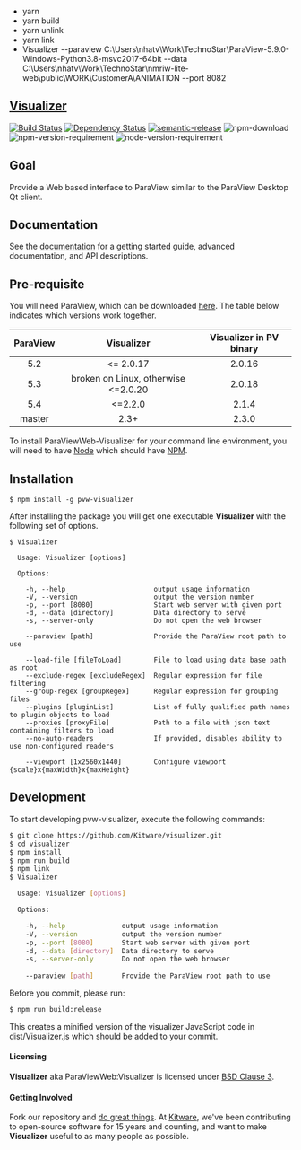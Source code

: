 - yarn
- yarn build
- yarn unlink
- yarn link
- Visualizer --paraview C:\Users\nhatv\Work\TechnoStar\ParaView-5.9.0-Windows-Python3.8-msvc2017-64bit --data C:\Users\nhatv\Work\TechnoStar\nmriw-lite-web\public\WORK\CustomerA\ANIMATION --port 8082

## [Visualizer](http://kitware.github.io/visualizer/)

[![Build Status](https://travis-ci.org/Kitware/visualizer.svg)](https://travis-ci.org/Kitware/visualizer)
[![Dependency Status](https://david-dm.org/kitware/visualizer.svg)](https://david-dm.org/kitware/pvw-visualizer)
[![semantic-release](https://img.shields.io/badge/%20%20%F0%9F%93%A6%F0%9F%9A%80-semantic--release-e10079.svg)](https://github.com/semantic-release/semantic-release)
![npm-download](https://img.shields.io/npm/dm/visualizer.svg)
![npm-version-requirement](https://img.shields.io/badge/npm->=3.0.0-brightgreen.svg)
![node-version-requirement](https://img.shields.io/badge/node->=5.0.0-brightgreen.svg)

## Goal

Provide a Web based interface to ParaView similar to the ParaView Desktop Qt
client.

## Documentation

See the [documentation](https://kitware.github.io/visualizer) for a getting
started guide, advanced documentation, and API descriptions.

## Pre-requisite

You will need ParaView, which can be downloaded
[here](http://www.paraview.org/download/). The table below indicates which
versions work together.

| ParaView |             Visualizer              | Visualizer in PV binary |
| :------: | :---------------------------------: | :---------------------: |
|   5.2    |              <= 2.0.17              |         2.0.16          |
|   5.3    | broken on Linux, otherwise <=2.0.20 |         2.0.18          |
|   5.4    |               <=2.2.0               |          2.1.4          |
|  master  |                2.3+                 |          2.3.0          |

To install ParaViewWeb-Visualizer for your command line environment, you will
need to have [Node](https://nodejs.org/en/) which should have
[NPM](https://www.npmjs.com/).

## Installation

```
$ npm install -g pvw-visualizer
```

After installing the package you will get one executable **Visualizer** with the
following set of options.

```
$ Visualizer

  Usage: Visualizer [options]

  Options:

    -h, --help                      output usage information
    -V, --version                   output the version number
    -p, --port [8080]               Start web server with given port
    -d, --data [directory]          Data directory to serve
    -s, --server-only               Do not open the web browser

    --paraview [path]               Provide the ParaView root path to use

    --load-file [fileToLoad]        File to load using data base path as root
    --exclude-regex [excludeRegex]  Regular expression for file filtering
    --group-regex [groupRegex]      Regular expression for grouping files
    --plugins [pluginList]          List of fully qualified path names to plugin objects to load
    --proxies [proxyFile]           Path to a file with json text containing filters to load
    --no-auto-readers               If provided, disables ability to use non-configured readers

    --viewport [1x2560x1440]        Configure viewport {scale}x{maxWidth}x{maxHeight}
```

## Development

To start developing pvw-visualizer, execute the following commands:

```sh
$ git clone https://github.com/Kitware/visualizer.git
$ cd visualizer
$ npm install
$ npm run build
$ npm link
$ Visualizer

  Usage: Visualizer [options]

  Options:

    -h, --help              output usage information
    -V, --version           output the version number
    -p, --port [8080]       Start web server with given port
    -d, --data [directory]  Data directory to serve
    -s, --server-only       Do not open the web browser
    
    --paraview [path]       Provide the ParaView root path to use
```

Before you commit, please run:

```sh
$ npm run build:release
```

This creates a minified version of the visualizer JavaScript code in
dist/Visualizer.js which should be added to your commit.

#### Licensing

**Visualizer** aka ParaViewWeb:Visualizer is licensed under
[BSD Clause 3](LICENSE).

#### Getting Involved

Fork our repository and
[do great things](https://kitware.github.io/visualizer/docs/contributing.html).
At [Kitware](http://www.kitware.com), we've been contributing to open-source
software for 15 years and counting, and want to make **Visualizer** useful to as
many people as possible.
